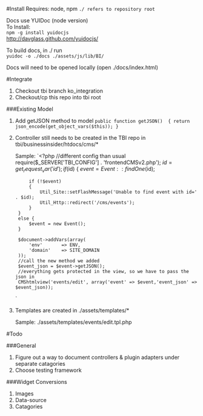 #Install
Requires: node, npm
`./ refers to repository root`

Docs use YUIDoc (node version)  
To Install:  
	`npm -g install yuidocjs`  
	http://davglass.github.com/yuidocjs/


To build docs, in ./ run  
  `yuidoc -o ./docs ./assets/js/lib/BI/`

Docs will need to be opened locally (open ./docs/index.html)


#Integrate

1. Checkout tbi branch ko_integration
2. Checkout/cp this repo into tbi root


###Existing Model

1.  Add getJSON method to model
	`public function getJSON() 
    {
    	return json_encode(get_object_vars($this));
    }`

3. Controller still needs to be created in the TBI repo in
	tbi/businessinsider/htdocs/cms/*

	Sample:
	`<?php
		//different config than usual
		require($_SERVER['TBI_CONFIG'] . 'frontendCMSv2.php');
		$id = get_request_var('id');
		if ($id) {
			$event = Event::findOne($id);
			
			if (!$event)
			{
				Util_Site::setFlashMessage('Unable to find event with id=' . $id);
				Util_Http::redirect('/cms/events');
			}
		}
		else {
			$event = new Event();
		}

		$document->addVars(array(
			'env'		=> ENV,
			'domain'	=> SITE_DOMAIN
		));
		//call the new method we added
		$event_json = $event->getJSON();
		//everything gets protected in the view, so we have to pass the json in
		CMShtmlview('events/edit', array('event' => $event,'event_json' => $event_json));
	`

4. Templates are created in
	./assets/templates/*

	Sample:
		./assets/templates/events/edit.tpl.php



#Todo

###General
1.  Figure out a way to document controllers & plugin adapters under separate catagories
2.  Choose testing framework

###Widget Conversions
1.  Images
2.  Data-source 
3.  Catagories